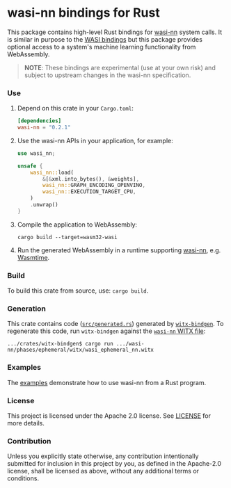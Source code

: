 # wasi-nn bindings for Rust

This package contains high-level Rust bindings for [wasi-nn] system calls. It is similar in purpose
to the [WASI bindings] but this package provides optional access to a system's machine learning
functionality from WebAssembly.

[wasi-nn]: https://github.com/WebAssembly/wasi-nn
[WASI bindings]: https://github.com/bytecodealliance/wasi

> __NOTE__: These bindings are experimental (use at your own risk) and subject to upstream changes
> in the wasi-nn specification.


### Use

1. Depend on this crate in your `Cargo.toml`:
    ```toml
    [dependencies]
    wasi-nn = "0.2.1"
    ```

2. Use the wasi-nn APIs in your application, for example:
    ```rust
    use wasi_nn;

    unsafe {
        wasi_nn::load(
            &[&xml.into_bytes(), &weights],
            wasi_nn::GRAPH_ENCODING_OPENVINO,
            wasi_nn::EXECUTION_TARGET_CPU,
        )
        .unwrap()
    }
    ```

3. Compile the application to WebAssembly:
    ```shell script
    cargo build --target=wasm32-wasi
    ```

4. Run the generated WebAssembly in a runtime supporting [wasi-nn], e.g. [Wasmtime].

[Wasmtime]: https://wasmtime.dev


### Build

To build this crate from source, use: `cargo build`.


### Generation

This crate contains code ([`src/generated.rs`](src/generated.rs)) generated by
[`witx-bindgen`](https://github.com/bytecodealliance/wasi/tree/main/crates/witx-bindgen). To
regenerate this code, run `witx-bindgen` against the [`wasi-nn` WITX
file](https://github.com/WebAssembly/wasi-nn/blob/master/phases/ephemeral/witx/wasi_ephemeral_nn.witx):

```shell script
.../crates/witx-bindgen$ cargo run .../wasi-nn/phases/ephemeral/witx/wasi_ephemeral_nn.witx
```


### Examples

The [examples] demonstrate how to use wasi-nn from a Rust program.

[examples]: examples


### License

This project is licensed under the Apache 2.0 license. See [LICENSE] for more details.

[LICENSE]: ../LICENSE


### Contribution

Unless you explicitly state otherwise, any contribution intentionally submitted for inclusion in
this project by you, as defined in the Apache-2.0 license, shall be licensed as above, without any
additional terms or conditions.
